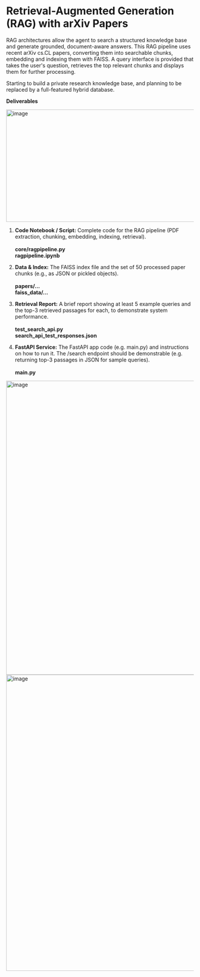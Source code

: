 
# Retrieval-Augmented Generation (RAG) with arXiv Papers

RAG architectures allow the agent to search a structured knowledge base and generate grounded, document-aware answers. This RAG pipeline uses recent arXiv cs.CL papers, converting them into searchable chunks, embedding and indexing them with FAISS. A query interface is provided that takes the user's question, retrieves the top relevant chunks and displays them for further processing. 

Starting to build a private research knowledge base, and planning to be replaced by a full-featured hybrid database.

**Deliverables**

<img width="945" height="302" alt="image" src="https://github.com/user-attachments/assets/87f744d7-e374-4b92-8e44-91aed730568e" />

1. **Code Notebook / Script:** Complete code for the RAG pipeline (PDF extraction, chunking, embedding, indexing, retrieval).<br><br>
   **core/ragpipeline.py**<br>
   **ragpipeline.ipynb**

2. **Data & Index:** The FAISS index file and the set of 50 processed paper chunks (e.g., as JSON or pickled objects).<br><br>
   **papers/...**<br>
   **faiss_data/...**<br>

3. **Retrieval Report:** A brief report showing at least 5 example queries and the top-3 retrieved passages for each, to demonstrate system performance.<br><br>
    **test_search_api.py**<br>
    **search_api_test_responses.json**<br>

4. **FastAPI Service:** The FastAPI app code (e.g. main.py) and instructions on how to run it. The /search endpoint should be demonstrable (e.g. returning top-3 passages in JSON for sample queries).<br><br>
    **main.py**<br>

<img width="1174" height="790" alt="image" src="https://github.com/user-attachments/assets/3db0f192-cf11-4908-b83f-7d54e47808c3" />
<img width="1160" height="796" alt="image" src="https://github.com/user-attachments/assets/ba1237c7-5d75-4b2c-8044-b081ae4d8868" />


